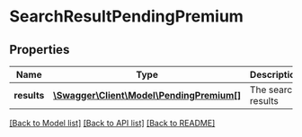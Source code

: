 # SearchResultPendingPremium

## Properties
Name | Type | Description | Notes
------------ | ------------- | ------------- | -------------
**results** | [**\Swagger\Client\Model\PendingPremium[]**](PendingPremium.md) | The search results | [optional] 

[[Back to Model list]](../README.md#documentation-for-models) [[Back to API list]](../README.md#documentation-for-api-endpoints) [[Back to README]](../README.md)


